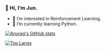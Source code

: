 ### 👋 Hi, I’m Jun.
- 👀 I’m interested in Reinforcement Learning.
- 🌱 I’m currently learning Python.

[![Anurag's GitHub stats](https://github-readme-stats.vercel.app/api?username=astrfo&count_private=true&theme=dracula)](https://github.com/anuraghazra/github-readme-stats)

[![Top Langs](https://github-readme-stats.vercel.app/api/top-langs/?username=astrfo&layout=compact&theme=dracula)](https://github.com/anuraghazra/github-readme-stats)

<!-- [![](https://raw.githubusercontent.com/astrfo/astfro/main/profile-summary-card-output/dracula/0-profile-details.svg)](https://github.com/vn7n24fzkq/github-profile-summary-cards) -->



<!---
astrfo/astrfo is a ✨ special ✨ repository because its `README.md` (this file) appears on your GitHub profile.
You can click the Preview link to take a look at your changes.
--->
